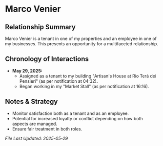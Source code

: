 # Marco Venier

## Relationship Summary
Marco Venier is a tenant in one of my properties and an employee in one of my businesses. This presents an opportunity for a multifaceted relationship.

## Chronology of Interactions

- **May 29, 2025:**
    - Assigned as a tenant to my building "Artisan's House at Rio Terà dei Pensieri" (as per notification at 04:32).
    - Began working in my "Market Stall" (as per notification at 16:16).

## Notes & Strategy
- Monitor satisfaction both as a tenant and as an employee.
- Potential for increased loyalty or conflict depending on how both aspects are managed.
- Ensure fair treatment in both roles.

*File Last Updated: 2025-05-29*
